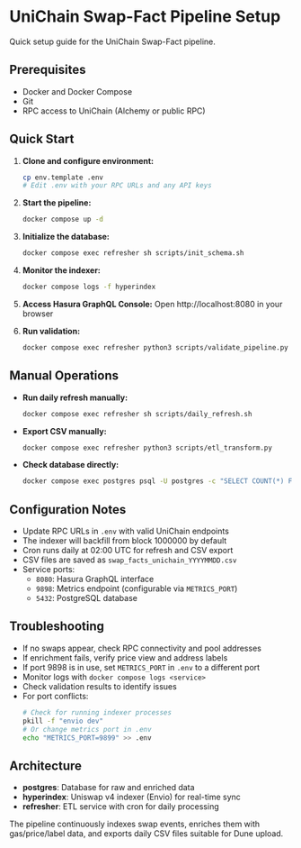 # UniChain Swap-Fact Pipeline Setup

Quick setup guide for the UniChain Swap-Fact pipeline.

## Prerequisites

- Docker and Docker Compose
- Git
- RPC access to UniChain (Alchemy or public RPC)

## Quick Start

1. **Clone and configure environment:**
   ```bash
   cp env.template .env
   # Edit .env with your RPC URLs and any API keys
   ```

2. **Start the pipeline:**
   ```bash
   docker compose up -d
   ```

3. **Initialize the database:**
   ```bash
   docker compose exec refresher sh scripts/init_schema.sh
   ```

4. **Monitor the indexer:**
   ```bash
   docker compose logs -f hyperindex
   ```

5. **Access Hasura GraphQL Console:**
   Open http://localhost:8080 in your browser

6. **Run validation:**
   ```bash
   docker compose exec refresher python3 scripts/validate_pipeline.py
   ```

## Manual Operations

- **Run daily refresh manually:**
  ```bash
  docker compose exec refresher sh scripts/daily_refresh.sh
  ```

- **Export CSV manually:**
  ```bash
  docker compose exec refresher python3 scripts/etl_transform.py
  ```

- **Check database directly:**
  ```bash
  docker compose exec postgres psql -U postgres -c "SELECT COUNT(*) FROM raw_unichain_swaps;"
  ```

## Configuration Notes

- Update RPC URLs in `.env` with valid UniChain endpoints
- The indexer will backfill from block 1000000 by default
- Cron runs daily at 02:00 UTC for refresh and CSV export
- CSV files are saved as `swap_facts_unichain_YYYYMMDD.csv`
- Service ports:
  - `8080`: Hasura GraphQL interface
  - `9898`: Metrics endpoint (configurable via `METRICS_PORT`)
  - `5432`: PostgreSQL database

## Troubleshooting

- If no swaps appear, check RPC connectivity and pool addresses
- If enrichment fails, verify price view and address labels
- If port 9898 is in use, set `METRICS_PORT` in `.env` to a different port
- Monitor logs with `docker compose logs <service>`
- Check validation results to identify issues
- For port conflicts:
  ```bash
  # Check for running indexer processes
  pkill -f "envio dev"
  # Or change metrics port in .env
  echo "METRICS_PORT=9899" >> .env
  ```

## Architecture

- **postgres**: Database for raw and enriched data
- **hyperindex**: Uniswap v4 indexer (Envio) for real-time sync
- **refresher**: ETL service with cron for daily processing

The pipeline continuously indexes swap events, enriches them with gas/price/label data, and exports daily CSV files suitable for Dune upload. 